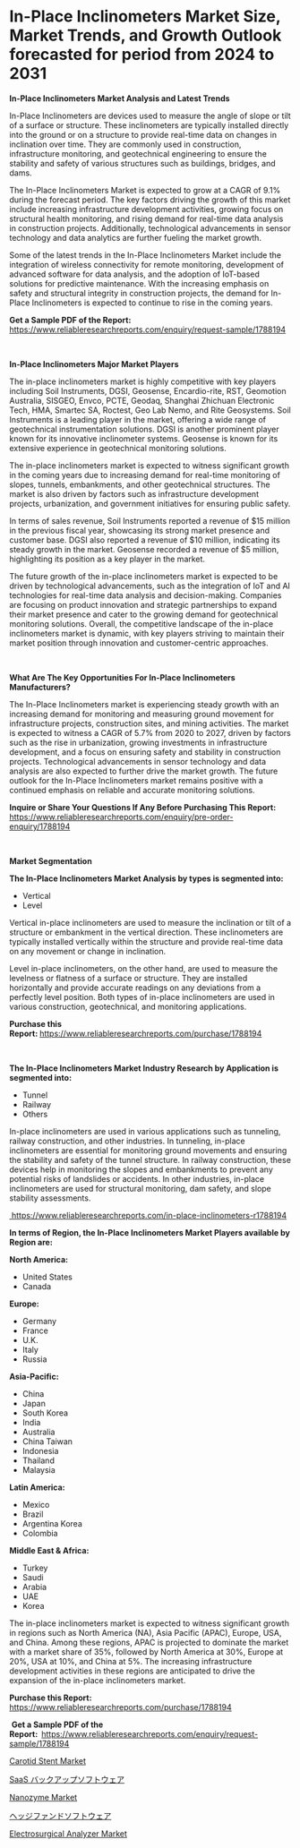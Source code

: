 <p><h1>In-Place Inclinometers Market Size, Market Trends, and Growth Outlook forecasted for period from 2024 to 2031</h1></p><p><strong>In-Place Inclinometers Market Analysis and Latest Trends</strong></p>
<p><p>In-Place Inclinometers are devices used to measure the angle of slope or tilt of a surface or structure. These inclinometers are typically installed directly into the ground or on a structure to provide real-time data on changes in inclination over time. They are commonly used in construction, infrastructure monitoring, and geotechnical engineering to ensure the stability and safety of various structures such as buildings, bridges, and dams.</p><p>The In-Place Inclinometers Market is expected to grow at a CAGR of 9.1% during the forecast period. The key factors driving the growth of this market include increasing infrastructure development activities, growing focus on structural health monitoring, and rising demand for real-time data analysis in construction projects. Additionally, technological advancements in sensor technology and data analytics are further fueling the market growth.</p><p>Some of the latest trends in the In-Place Inclinometers Market include the integration of wireless connectivity for remote monitoring, development of advanced software for data analysis, and the adoption of IoT-based solutions for predictive maintenance. With the increasing emphasis on safety and structural integrity in construction projects, the demand for In-Place Inclinometers is expected to continue to rise in the coming years.</p></p>
<p><strong>Get a Sample PDF of the Report:&nbsp;</strong> <a href="https://www.reliableresearchreports.com/enquiry/request-sample/1788194">https://www.reliableresearchreports.com/enquiry/request-sample/1788194</a></p>
<p>&nbsp;</p>
<p><strong>In-Place Inclinometers Major Market Players</strong></p>
<p><p>The in-place inclinometers market is highly competitive with key players including Soil Instruments, DGSI, Geosense, Encardio-rite, RST, Geomotion Australia, SISGEO, Envco, PCTE, Geodaq, Shanghai Zhichuan Electronic Tech, HMA, Smartec SA, Roctest, Geo Lab Nemo, and Rite Geosystems. Soil Instruments is a leading player in the market, offering a wide range of geotechnical instrumentation solutions. DGSI is another prominent player known for its innovative inclinometer systems. Geosense is known for its extensive experience in geotechnical monitoring solutions. </p><p>The in-place inclinometers market is expected to witness significant growth in the coming years due to increasing demand for real-time monitoring of slopes, tunnels, embankments, and other geotechnical structures. The market is also driven by factors such as infrastructure development projects, urbanization, and government initiatives for ensuring public safety.</p><p>In terms of sales revenue, Soil Instruments reported a revenue of $15 million in the previous fiscal year, showcasing its strong market presence and customer base. DGSI also reported a revenue of $10 million, indicating its steady growth in the market. Geosense recorded a revenue of $5 million, highlighting its position as a key player in the market.</p><p>The future growth of the in-place inclinometers market is expected to be driven by technological advancements, such as the integration of IoT and AI technologies for real-time data analysis and decision-making. Companies are focusing on product innovation and strategic partnerships to expand their market presence and cater to the growing demand for geotechnical monitoring solutions. Overall, the competitive landscape of the in-place inclinometers market is dynamic, with key players striving to maintain their market position through innovation and customer-centric approaches.</p></p>
<p>&nbsp;</p>
<p><strong>What Are The Key Opportunities For In-Place Inclinometers Manufacturers?</strong></p>
<p><p>The In-Place Inclinometers market is experiencing steady growth with an increasing demand for monitoring and measuring ground movement for infrastructure projects, construction sites, and mining activities. The market is expected to witness a CAGR of 5.7% from 2020 to 2027, driven by factors such as the rise in urbanization, growing investments in infrastructure development, and a focus on ensuring safety and stability in construction projects. Technological advancements in sensor technology and data analysis are also expected to further drive the market growth. The future outlook for the In-Place Inclinometers market remains positive with a continued emphasis on reliable and accurate monitoring solutions.</p></p>
<p><strong>Inquire or Share Your Questions If Any Before Purchasing This Report:</strong> <a href="https://www.reliableresearchreports.com/enquiry/pre-order-enquiry/1788194">https://www.reliableresearchreports.com/enquiry/pre-order-enquiry/1788194</a></p>
<p>&nbsp;</p>
<p><strong>Market Segmentation</strong></p>
<p><strong>The In-Place Inclinometers Market Analysis by types is segmented into:</strong></p>
<p><ul><li>Vertical</li><li>Level</li></ul></p>
<p><p>Vertical in-place inclinometers are used to measure the inclination or tilt of a structure or embankment in the vertical direction. These inclinometers are typically installed vertically within the structure and provide real-time data on any movement or change in inclination.</p><p>Level in-place inclinometers, on the other hand, are used to measure the levelness or flatness of a surface or structure. They are installed horizontally and provide accurate readings on any deviations from a perfectly level position. Both types of in-place inclinometers are used in various construction, geotechnical, and monitoring applications.</p></p>
<p><strong>Purchase this Report:&nbsp;</strong><a href="https://www.reliableresearchreports.com/purchase/1788194">https://www.reliableresearchreports.com/purchase/1788194</a></p>
<p>&nbsp;</p>
<p><strong>The In-Place Inclinometers Market Industry Research by Application is segmented into:</strong></p>
<p><ul><li>Tunnel</li><li>Railway</li><li>Others</li></ul></p>
<p><p>In-place inclinometers are used in various applications such as tunneling, railway construction, and other industries. In tunneling, in-place inclinometers are essential for monitoring ground movements and ensuring the stability and safety of the tunnel structure. In railway construction, these devices help in monitoring the slopes and embankments to prevent any potential risks of landslides or accidents. In other industries, in-place inclinometers are used for structural monitoring, dam safety, and slope stability assessments.</p></p>
<p><a href="https://www.reliableresearchreports.com/in-place-inclinometers-r1788194">&nbsp;https://www.reliableresearchreports.com/in-place-inclinometers-r1788194</a></p>
<p><strong>In terms of Region, the In-Place Inclinometers Market Players available by Region are:</strong></p>
<p>
    <p> <strong> North America: </strong>
        <ul>
            <li>United States</li>
            <li>Canada</li>
        </ul>
        </p> 
    <p> <strong> Europe: </strong>
        <ul>
            <li>Germany</li>
            <li>France</li>
            <li>U.K.</li>
            <li>Italy</li>
            <li>Russia</li>
        </ul>
        </p> 
    <p> <strong> Asia-Pacific: </strong>
        <ul>
            <li>China</li>
            <li>Japan</li>
            <li>South Korea</li>
            <li>India</li>
            <li>Australia</li>
            <li>China Taiwan</li>
            <li>Indonesia</li>
            <li>Thailand</li>
            <li>Malaysia</li>
        </ul>
        </p> 
    <p> <strong> Latin America: </strong>
        <ul>
            <li>Mexico</li>
            <li>Brazil</li>
            <li>Argentina Korea</li>
            <li>Colombia</li>
        </ul>
        </p> 
    <p> <strong> Middle East & Africa: </strong>
        <ul>
            <li>Turkey</li>
            <li>Saudi</li>
            <li>Arabia</li>
            <li>UAE</li>
            <li>Korea</li>
        </ul>
    </p>
    </p>
<p><p>The in-place inclinometers market is expected to witness significant growth in regions such as North America (NA), Asia Pacific (APAC), Europe, USA, and China. Among these regions, APAC is projected to dominate the market with a market share of 35%, followed by North America at 30%, Europe at 20%, USA at 10%, and China at 5%. The increasing infrastructure development activities in these regions are anticipated to drive the expansion of the in-place inclinometers market.</p></p>
<p><strong>Purchase this Report: </strong><a href="https://www.reliableresearchreports.com/purchase/1788194">https://www.reliableresearchreports.com/purchase/1788194</a></p>
<p>&nbsp;<strong>Get a Sample PDF of the Report:&nbsp;&nbsp;</strong><a href="https://www.reliableresearchreports.com/enquiry/request-sample/1788194">https://www.reliableresearchreports.com/enquiry/request-sample/1788194</a></p>
<p><strong></strong></p>
<p><p><a href="https://medium.com/@jacquelinephillips543/carotid-stent-market-size-and-market-trends-complete-industry-overview-2024-to-2031-61460bc85dfe">Carotid Stent Market</a></p><p><a href="https://medium.com/@brittanyvon2023/saas%E3%83%90%E3%83%83%E3%82%AF%E3%82%A2%E3%83%83%E3%83%97%E3%82%BD%E3%83%95%E3%83%88%E3%82%A6%E3%82%A7%E3%82%A2%E5%B8%82%E5%A0%B4%E3%81%AF-%E5%B8%82%E5%A0%B4%E3%82%B7%E3%82%A7%E3%82%A2-%E5%B8%82%E5%A0%B4%E3%83%88%E3%83%AC%E3%83%B3%E3%83%89-%E5%B8%82%E5%A0%B4%E6%88%90%E9%95%B7%E3%81%AB%E9%96%A2%E3%81%99%E3%82%8B%E6%83%85%E5%A0%B1%E3%82%92%E6%8F%90%E4%BE%9B%E3%81%97%E3%81%A6%E3%81%84%E3%81%BE%E3%81%99-eec9064cab9a">SaaS バックアップソフトウェア</a></p><p><a href="https://issuu.com/reportprime-2/docs/nanozyme-market-size-2030.pptx">Nanozyme Market</a></p><p><a href="https://github.com/ReyesKohler20231/Market-Research-Report-List-1/blob/main/847326540596.md">ヘッジファンドソフトウェア</a></p><p><a href="https://medium.com/@kaceyrath_40350/electrosurgical-analyzer-market-size-reveals-the-best-marketing-channels-in-global-industry-d4c73e1723e0">Electrosurgical Analyzer Market</a></p></p>